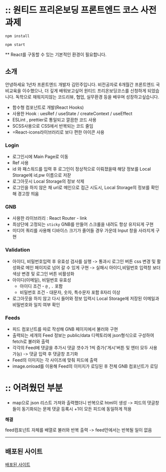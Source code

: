 # :: 원티드 프리온보딩 프론트엔드 코스 사전과제

```
npm install

npm start
```

\*\* React를 구동할 수 있는 기본적인 환경이 필요합니다.

## 소개
안녕하세요 1년차 프론트엔드 개발자 김민주입니다. 
비전공자로 6개월간 프론트엔드 국비교육을 이수했으나, 더 깊게 배워보고싶어 원티드 프리온보딩코스를 신청하게 되었습니다. 
독학으로 채워지지않는 코드리뷰, 협업, 실무환경 등을 배우며 성장하고싶습니다.

- 함수형 컴포넌트로 개발(React Hooks)
- 사용한 Hook : uesRef / useState / createContext / useEffect
- ESLint , prettier로 통일되고 깔끔한 코드 사용
- SCSS사용으로 CSS에서 반복되는 코드 줄임
- =React-icons라이브러리로 보다 편한 아이콘 사용

### Login
- 로그인시에 Main Page로 이동
- Ref 사용
- id 와 패스워드를 입력 후 로그인이 정상적으로 이뤄졌을때 해당 정보를 Local Storage에 id,pw 이름으로 저잗
- 로그아웃시 Local Storage의 정보 삭제
- 로그인을 하지 않은 채 url로 메인으로 접근 시도시, Local Storage의 정보를 확인해 경고창 띄움

### GNB
- 사용한 라이브러리 : React Router - link
- 최상단에 고정되는 `sticky` GNB를 만들어 스크롤을 내려도 항상 유지되게 구현
- 미디어 쿼리를 사용해 디바이스 크기가 줄어들 경우 가운데 Input 창을 사라지게 구현

### Validation
- 아이디, 비밀번호입력 후 유효성 검사를 실행 
-> 통과시 로그인 버튼 css 변경 및 활성화로 메인 페이지로 넘어 갈 수 있게 구현
-> 실패시 아이디,비밀번호 입력창 보더 색상 변경 및 로그인 버튼 비활성화
- 아이디(이메일), 비밀번호 유효성
  - 아이디 조건 - `@` , `.` 포함
  - 비밀번호 조건 - 대문자, 숫자, 특수문자 포함 8자리 이상
- 로그아웃을 하지 않고 다시 들어와 정보 입력시 Local Storage에 저장된 이메일과 비밀번호와 일치 여부 확인


### Feeds

- 피드 컴포넌트를 따로 작성해 GNB 페이지에서 불러와 구현
- 출력되는 세개의 Feed 정보는 public/data 디렉토리에 json형식으로 구성하여 fetch로 불러와 출력
- 각각의 Feed에 댓글을 추가시 댓글 갯수가 1씩 증가('게시'버튼 및 엔터 모두 사용 가능) -> 댓글 입력 후 댓글창 초기화
- Feed의 이미지는 각 사이즈에 맞춰 피드에 출력
- image.onload를 이용해 Feed의 이미지가 로딩된 후 전체 GNB 컴포넌트가 로딩

# :: 어려웠던 부분
- map으로 json 리스트 가져와 출력했더니 반복으로 html이 생성 ->
   피드의 댓글창들이 동기화되는 문제
   댓글 등록시 +1이 모든 피드에 동일하게 적용
   
**해결**

feed컴포넌트 자체를 배열로 불러와 반복 출력 -> feed안에서는 반복될 일이 없음

---

## 배포된 사이트

[배포된 사이트](https://bclef25.notion.site/1ed6d5b2192b45eeb4104a67f6a77250)
